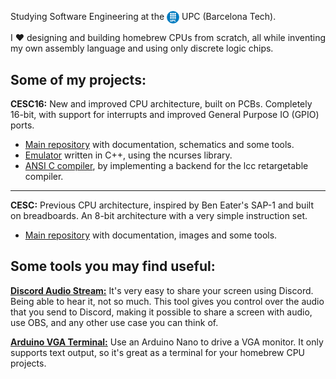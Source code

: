 <p> Studying Software Engineering at the 
<img align="center" src="img/UPC_logo.png" alt="UPC Logo" width="20" height="20">
UPC (Barcelona Tech).</p>

I ❤️ designing and building homebrew CPUs from scratch, all while inventing my own assembly language and using only discrete logic chips.

## Some of my projects:

**CESC16:** New and improved CPU architecture, built on PCBs. Completely 16-bit, with support for interrupts and improved General Purpose IO (GPIO) ports.
- [Main repository](https://github.com/p-rivero/CESC16) with documentation, schematics and some tools.
- [Emulator](https://github.com/p-rivero/CESC16-emulator) written in C++, using the ncurses library.
- [ANSI C compiler](https://github.com/p-rivero/lcc), by implementing a backend for the lcc retargetable compiler.

---

**CESC:** Previous CPU architecture, inspired by Ben Eater's SAP-1 and built on breadboards. An 8-bit architecture with a very simple instruction set.
- [Main repository](https://github.com/p-rivero/CESCA) with documentation, images and some tools.

## Some tools you may find useful:

**[Discord Audio Stream:](https://github.com/p-rivero/DiscordAudioStream)** It's very easy to share your screen using Discord. Being able to hear it, not so much. This tool gives you control over the audio that you send to Discord, making it possible to share a screen with audio, use OBS, and any other use case you can think of.

**[Arduino VGA Terminal:](https://github.com/p-rivero/ArduinoVGA)** Use an Arduino Nano to drive a VGA monitor. It only supports text output, so it's great as a terminal for your homebrew CPU projects.
